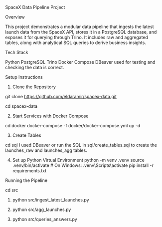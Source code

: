 SpaceX Data Pipeline Project

Overview

This project demonstrates a modular data pipeline that ingests the latest launch data from the SpaceX API, stores it in a PostgreSQL database, and exposes it for querying through Trino. It includes raw and aggregated tables, along with analytical SQL queries to derive business insights.

Tech Stack

Python
PostgreSQL
Trino
Docker Compose
DBeaver used for testing and checking the data is correct.

Setup Instructions
1. Clone the Repository

git clone https://github.com/eldaramir/spacex-data.git

cd spacex-data

2. Start Services with Docker Compose

cd docker 
docker-compose -f docker/docker-compose.yml up -d

3. Create Tables 

cd sql 
I used DBeaver or run the SQL in sql/create_tables.sql to create the launches_raw and launches_agg tables.

4. Set up Python Virtual Environment
python -m venv .venv
source .venv/bin/activate   # On Windows: .venv\Scripts\activate
pip install -r requirements.txt

Running the Pipeline

cd src
1. python src/ingest_latest_launches.py

2. python src/agg_launches.py

3. python src/queries_answers.py

